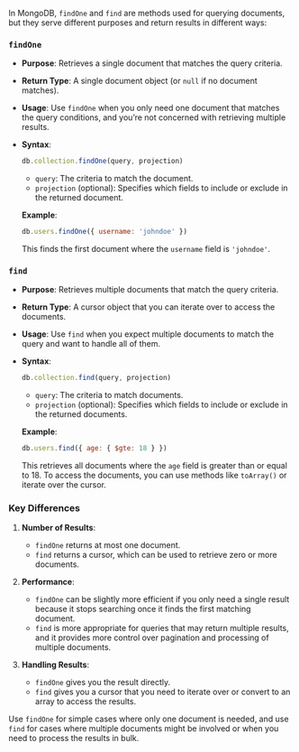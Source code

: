 In MongoDB, `findOne` and `find` are methods used for querying documents, but they serve different purposes and return results in different ways:

### `findOne`

- **Purpose**: Retrieves a single document that matches the query criteria.
- **Return Type**: A single document object (or `null` if no document matches).
- **Usage**: Use `findOne` when you only need one document that matches the query conditions, and you’re not concerned with retrieving multiple results.
- **Syntax**:
  ```javascript
  db.collection.findOne(query, projection)
  ```
  - `query`: The criteria to match the document.
  - `projection` (optional): Specifies which fields to include or exclude in the returned document.

  **Example**:
  ```javascript
  db.users.findOne({ username: 'johndoe' })
  ```

  This finds the first document where the `username` field is `'johndoe'`.

### `find`

- **Purpose**: Retrieves multiple documents that match the query criteria.
- **Return Type**: A cursor object that you can iterate over to access the documents.
- **Usage**: Use `find` when you expect multiple documents to match the query and want to handle all of them.
- **Syntax**:
  ```javascript
  db.collection.find(query, projection)
  ```
  - `query`: The criteria to match documents.
  - `projection` (optional): Specifies which fields to include or exclude in the returned documents.

  **Example**:
  ```javascript
  db.users.find({ age: { $gte: 18 } })
  ```

  This retrieves all documents where the `age` field is greater than or equal to 18. To access the documents, you can use methods like `toArray()` or iterate over the cursor.

### Key Differences

1. **Number of Results**:
   - `findOne` returns at most one document.
   - `find` returns a cursor, which can be used to retrieve zero or more documents.

2. **Performance**:
   - `findOne` can be slightly more efficient if you only need a single result because it stops searching once it finds the first matching document.
   - `find` is more appropriate for queries that may return multiple results, and it provides more control over pagination and processing of multiple documents.

3. **Handling Results**:
   - `findOne` gives you the result directly.
   - `find` gives you a cursor that you need to iterate over or convert to an array to access the results.

Use `findOne` for simple cases where only one document is needed, and use `find` for cases where multiple documents might be involved or when you need to process the results in bulk.